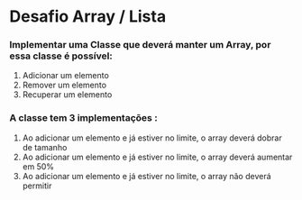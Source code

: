# Desafio Array / Lista

### Implementar uma Classe que deverá manter um Array, por essa classe é possível:

1. Adicionar um elemento
2. Remover um elemento
3. Recuperar um elemento

### A classe tem 3 implementações :

1. Ao adicionar um elemento e já estiver no limite, o array deverá dobrar de tamanho
2. Ao adicionar um elemento e já estiver no limite, o array deverá aumentar em 50%
3. Ao adicionar um elemento e já estiver no limite, o array não deverá permitir

